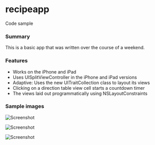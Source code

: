 recipeapp
=========

Code sample

### Summary
This is a basic app that was written over the course of a weekend.

### Features
- Works on the iPhone and iPad
- Uses UISplitViewController in the iPhone and iPad versions
- Adaptive: Uses the new UITraitCollection class to layout its views
- Clicking on a direction table view cell starts a countdown timer
- The views laid out programmatically using NSLayoutConstraints

### Sample images

![Screenshot](http://i.imgur.com/B2aexBc.png)

![Screenshot](http://i.imgur.com/FesPXbx.png)

![Screenshot](http://i.imgur.com/RiPo70i.png)
